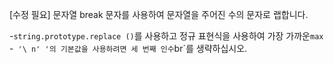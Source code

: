 [수정 필요]
문자열 break 문자를 사용하여 문자열을 주어진 수의 문자로 랩합니다.

-`string.prototype.replace ()`를 사용하고 정규 표현식을 사용하여 가장 가까운`max`
-` '\ n' '의 기본값을 사용하려면 세 번째 인수`br`를 생략하십시오.